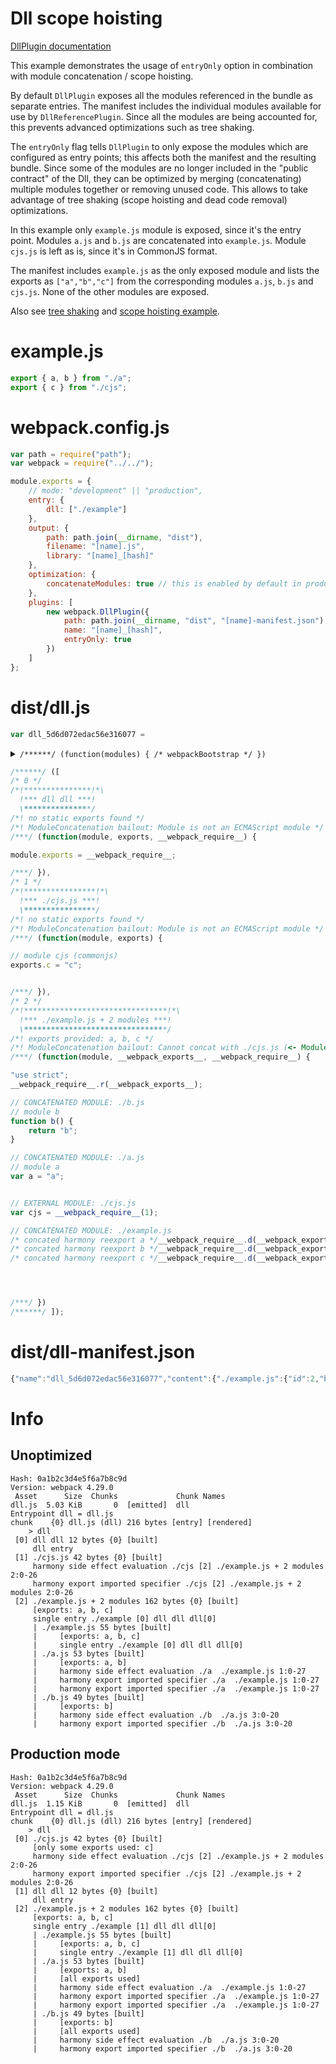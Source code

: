 # Dll scope hoisting

[DllPlugin documentation](https://webpack.js.org/plugins/dll-plugin)

This example demonstrates the usage of `entryOnly` option in combination with module concatenation / scope hoisting.

By default `DllPlugin` exposes all the modules referenced in the bundle as separate entries.
The manifest includes the individual modules available for use by `DllReferencePlugin`.
Since all the modules are being accounted for, this prevents advanced optimizations such as tree shaking.

The `entryOnly` flag tells `DllPlugin` to only expose the modules which are configured as entry points;
this affects both the manifest and the resulting bundle.
Since some of the modules are no longer included in the "public contract" of the Dll,
they can be optimized by merging (concatenating) multiple modules together or removing unused code.
This allows to take advantage of tree shaking (scope hoisting and dead code removal) optimizations.

In this example only `example.js` module is exposed, since it's the entry point.
Modules `a.js` and `b.js` are concatenated into `example.js`.
Module `cjs.js` is left as is, since it's in CommonJS format.

The manifest includes `example.js` as the only exposed module and lists the exports as `["a","b","c"]`
from the corresponding modules `a.js`, `b.js` and `cjs.js`. None of the other modules are exposed.

Also see [tree shaking](https://github.com/webpack/webpack/tree/master/examples/harmony-unused)
and [scope hoisting example](https://github.com/webpack/webpack/tree/master/examples/scope-hoisting).


# example.js

``` javascript
export { a, b } from "./a";
export { c } from "./cjs";
```

# webpack.config.js

``` javascript
var path = require("path");
var webpack = require("../../");

module.exports = {
	// mode: "development" || "production",
	entry: {
		dll: ["./example"]
	},
	output: {
		path: path.join(__dirname, "dist"),
		filename: "[name].js",
		library: "[name]_[hash]"
	},
	optimization: {
		concatenateModules: true // this is enabled by default in production mode
	},
	plugins: [
		new webpack.DllPlugin({
			path: path.join(__dirname, "dist", "[name]-manifest.json"),
			name: "[name]_[hash]",
			entryOnly: true
		})
	]
};
```

# dist/dll.js

``` javascript
var dll_5d6d072edac56e316077 =
```
<details><summary><code>/******/ (function(modules) { /* webpackBootstrap */ })</code></summary>

``` js
/******/ (function(modules) { // webpackBootstrap
/******/ 	// The module cache
/******/ 	var installedModules = {};
/******/
/******/ 	// The require function
/******/ 	function __webpack_require__(moduleId) {
/******/
/******/ 		// Check if module is in cache
/******/ 		if(installedModules[moduleId]) {
/******/ 			return installedModules[moduleId].exports;
/******/ 		}
/******/ 		// Create a new module (and put it into the cache)
/******/ 		var module = installedModules[moduleId] = {
/******/ 			i: moduleId,
/******/ 			l: false,
/******/ 			exports: {}
/******/ 		};
/******/
/******/ 		// Execute the module function
/******/ 		modules[moduleId].call(module.exports, module, module.exports, __webpack_require__);
/******/
/******/ 		// Flag the module as loaded
/******/ 		module.l = true;
/******/
/******/ 		// Return the exports of the module
/******/ 		return module.exports;
/******/ 	}
/******/
/******/
/******/ 	// expose the modules object (__webpack_modules__)
/******/ 	__webpack_require__.m = modules;
/******/
/******/ 	// expose the module cache
/******/ 	__webpack_require__.c = installedModules;
/******/
/******/ 	// define getter function for harmony exports
/******/ 	__webpack_require__.d = function(exports, name, getter) {
/******/ 		if(!__webpack_require__.o(exports, name)) {
/******/ 			Object.defineProperty(exports, name, { enumerable: true, get: getter });
/******/ 		}
/******/ 	};
/******/
/******/ 	// define __esModule on exports
/******/ 	__webpack_require__.r = function(exports) {
/******/ 		if(typeof Symbol !== 'undefined' && Symbol.toStringTag) {
/******/ 			Object.defineProperty(exports, Symbol.toStringTag, { value: 'Module' });
/******/ 		}
/******/ 		Object.defineProperty(exports, '__esModule', { value: true });
/******/ 	};
/******/
/******/ 	// create a fake namespace object
/******/ 	// mode & 1: value is a module id, require it
/******/ 	// mode & 2: merge all properties of value into the ns
/******/ 	// mode & 4: return value when already ns object
/******/ 	// mode & 8|1: behave like require
/******/ 	__webpack_require__.t = function(value, mode) {
/******/ 		if(mode & 1) value = __webpack_require__(value);
/******/ 		if(mode & 8) return value;
/******/ 		if((mode & 4) && typeof value === 'object' && value && value.__esModule) return value;
/******/ 		var ns = Object.create(null);
/******/ 		__webpack_require__.r(ns);
/******/ 		Object.defineProperty(ns, 'default', { enumerable: true, value: value });
/******/ 		if(mode & 2 && typeof value != 'string') for(var key in value) __webpack_require__.d(ns, key, function(key) { return value[key]; }.bind(null, key));
/******/ 		return ns;
/******/ 	};
/******/
/******/ 	// getDefaultExport function for compatibility with non-harmony modules
/******/ 	__webpack_require__.n = function(module) {
/******/ 		var getter = module && module.__esModule ?
/******/ 			function getDefault() { return module['default']; } :
/******/ 			function getModuleExports() { return module; };
/******/ 		__webpack_require__.d(getter, 'a', getter);
/******/ 		return getter;
/******/ 	};
/******/
/******/ 	// Object.prototype.hasOwnProperty.call
/******/ 	__webpack_require__.o = function(object, property) { return Object.prototype.hasOwnProperty.call(object, property); };
/******/
/******/ 	// __webpack_public_path__
/******/ 	__webpack_require__.p = "dist/";
/******/
/******/
/******/ 	// Load entry module and return exports
/******/ 	return __webpack_require__(__webpack_require__.s = 0);
/******/ })
/************************************************************************/
```

</details>

``` js
/******/ ([
/* 0 */
/*!***************!*\
  !*** dll dll ***!
  \***************/
/*! no static exports found */
/*! ModuleConcatenation bailout: Module is not an ECMAScript module */
/***/ (function(module, exports, __webpack_require__) {

module.exports = __webpack_require__;

/***/ }),
/* 1 */
/*!****************!*\
  !*** ./cjs.js ***!
  \****************/
/*! no static exports found */
/*! ModuleConcatenation bailout: Module is not an ECMAScript module */
/***/ (function(module, exports) {

// module cjs (commonjs)
exports.c = "c";


/***/ }),
/* 2 */
/*!********************************!*\
  !*** ./example.js + 2 modules ***!
  \********************************/
/*! exports provided: a, b, c */
/*! ModuleConcatenation bailout: Cannot concat with ./cjs.js (<- Module is not an ECMAScript module) */
/***/ (function(module, __webpack_exports__, __webpack_require__) {

"use strict";
__webpack_require__.r(__webpack_exports__);

// CONCATENATED MODULE: ./b.js
// module b
function b() {
	return "b";
}

// CONCATENATED MODULE: ./a.js
// module a
var a = "a";


// EXTERNAL MODULE: ./cjs.js
var cjs = __webpack_require__(1);

// CONCATENATED MODULE: ./example.js
/* concated harmony reexport a */__webpack_require__.d(__webpack_exports__, "a", function() { return a; });
/* concated harmony reexport b */__webpack_require__.d(__webpack_exports__, "b", function() { return b; });
/* concated harmony reexport c */__webpack_require__.d(__webpack_exports__, "c", function() { return cjs["c"]; });




/***/ })
/******/ ]);
```

# dist/dll-manifest.json

``` javascript
{"name":"dll_5d6d072edac56e316077","content":{"./example.js":{"id":2,"buildMeta":{"exportsType":"namespace","providedExports":["a","b","c"]}}}}
```

# Info

## Unoptimized

```
Hash: 0a1b2c3d4e5f6a7b8c9d
Version: webpack 4.29.0
 Asset      Size  Chunks             Chunk Names
dll.js  5.03 KiB       0  [emitted]  dll
Entrypoint dll = dll.js
chunk    {0} dll.js (dll) 216 bytes [entry] [rendered]
    > dll
 [0] dll dll 12 bytes {0} [built]
     dll entry 
 [1] ./cjs.js 42 bytes {0} [built]
     harmony side effect evaluation ./cjs [2] ./example.js + 2 modules 2:0-26
     harmony export imported specifier ./cjs [2] ./example.js + 2 modules 2:0-26
 [2] ./example.js + 2 modules 162 bytes {0} [built]
     [exports: a, b, c]
     single entry ./example [0] dll dll dll[0]
     | ./example.js 55 bytes [built]
     |     [exports: a, b, c]
     |     single entry ./example [0] dll dll dll[0]
     | ./a.js 53 bytes [built]
     |     [exports: a, b]
     |     harmony side effect evaluation ./a  ./example.js 1:0-27
     |     harmony export imported specifier ./a  ./example.js 1:0-27
     |     harmony export imported specifier ./a  ./example.js 1:0-27
     | ./b.js 49 bytes [built]
     |     [exports: b]
     |     harmony side effect evaluation ./b  ./a.js 3:0-20
     |     harmony export imported specifier ./b  ./a.js 3:0-20
```

## Production mode

```
Hash: 0a1b2c3d4e5f6a7b8c9d
Version: webpack 4.29.0
 Asset      Size  Chunks             Chunk Names
dll.js  1.15 KiB       0  [emitted]  dll
Entrypoint dll = dll.js
chunk    {0} dll.js (dll) 216 bytes [entry] [rendered]
    > dll
 [0] ./cjs.js 42 bytes {0} [built]
     [only some exports used: c]
     harmony side effect evaluation ./cjs [2] ./example.js + 2 modules 2:0-26
     harmony export imported specifier ./cjs [2] ./example.js + 2 modules 2:0-26
 [1] dll dll 12 bytes {0} [built]
     dll entry 
 [2] ./example.js + 2 modules 162 bytes {0} [built]
     [exports: a, b, c]
     single entry ./example [1] dll dll dll[0]
     | ./example.js 55 bytes [built]
     |     [exports: a, b, c]
     |     single entry ./example [1] dll dll dll[0]
     | ./a.js 53 bytes [built]
     |     [exports: a, b]
     |     [all exports used]
     |     harmony side effect evaluation ./a  ./example.js 1:0-27
     |     harmony export imported specifier ./a  ./example.js 1:0-27
     |     harmony export imported specifier ./a  ./example.js 1:0-27
     | ./b.js 49 bytes [built]
     |     [exports: b]
     |     [all exports used]
     |     harmony side effect evaluation ./b  ./a.js 3:0-20
     |     harmony export imported specifier ./b  ./a.js 3:0-20
```
